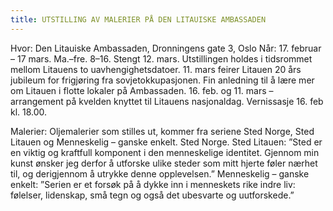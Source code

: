 ```yaml
---
title: UTSTILLING AV MALERIER PÅ DEN LITAUISKE AMBASSADEN
---
```

Hvor: Den Litauiske Ambassaden, Dronningens gate 3, Oslo
Når: 17. februar – 17 mars. Ma.–fre. 8–16. Stengt 12. mars.
Utstillingen holdes i tidsrommet mellom Litauens to uavhengighetsdatoer. 11. mars feirer Litauen 20 års jubileum for frigjøring fra sovjetokkupasjonen. Fin anledning til å lære mer om Litauen i flotte lokaler på Ambassaden. 16. feb. og 11. mars – arrangement på kvelden knyttet til Litauens nasjonaldag.  Vernissasje 16. feb kl. 18.00.

Malerier: Oljemalerier som stilles ut, kommer fra seriene Sted Norge, Sted Litauen og Menneskelig – ganske enkelt.
Sted Norge. Sted Litauen: ”Sted er en viktig og kraftfull komponent i den menneskelige identitet. Gjennom min kunst ønsker jeg derfor å utforske ulike steder som mitt hjerte føler nærhet til, og derigjennom å utrykke denne opplevelsen.”
Menneskelig – ganske enkelt: ”Serien er et forsøk på å dykke inn i menneskets rike indre liv: følelser, lidenskap, små tegn og også det ubesvarte og uutforskede.”
